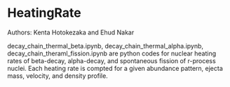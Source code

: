# HeatingRate
Authors:
Kenta Hotokezaka and Ehud Nakar

decay_chain_thermal_beta.ipynb, decay_chain_thermal_alpha.ipynb, decay_chain_theraml_fission.ipynb are python codes for nuclear heating rates of beta-decay, alpha-decay, and spontaneous fission of r-process nuclei. Each heating rate is compted for a given abundance pattern, ejecta mass, velocity, and density profile.
